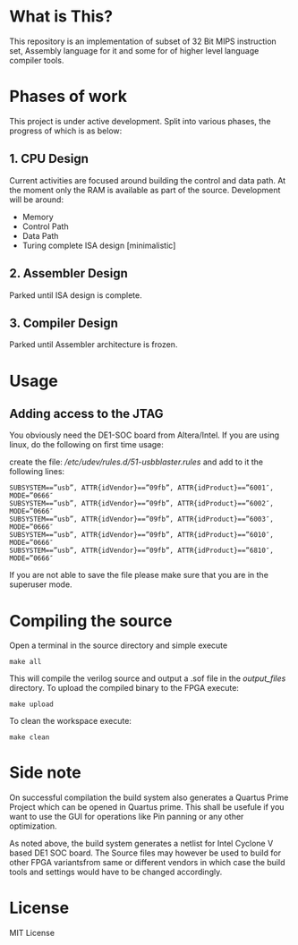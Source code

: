 # What is This?
This repository is an implementation of subset of 32 Bit MIPS instruction set, Assembly language for it and some for of higher level language compiler tools.

# Phases of work
This project is under active development. Split into various phases, the progress of which is as below:

## 1. CPU Design
Current activities are focused around building the control and data path. At the moment only the RAM is available as part of the source. Development will be around:
- Memory
- Control Path
- Data Path
- Turing complete ISA design [minimalistic]

## 2. Assembler Design
Parked until ISA design is complete.

## 3. Compiler Design
Parked until Assembler architecture is frozen.

# Usage
## Adding access to the JTAG
You obviously need the DE1-SOC board from Altera/Intel. If you are using linux, do the following on first time usage:

create the file: */etc/udev/rules.d/51-usbblaster.rules* and add to it the following lines:
```
SUBSYSTEM==”usb”, ATTR{idVendor}==”09fb”, ATTR{idProduct}==”6001″, MODE=”0666″
SUBSYSTEM==”usb”, ATTR{idVendor}==”09fb”, ATTR{idProduct}==”6002″, MODE=”0666″
SUBSYSTEM==”usb”, ATTR{idVendor}==”09fb”, ATTR{idProduct}==”6003″, MODE=”0666″
SUBSYSTEM==”usb”, ATTR{idVendor}==”09fb”, ATTR{idProduct}==”6010″, MODE=”0666″
SUBSYSTEM==”usb”, ATTR{idVendor}==”09fb”, ATTR{idProduct}==”6810″, MODE=”0666″
```
If you are not able to save the file please make sure that you are in the superuser mode.

# Compiling the source
Open a terminal in the source directory and simple execute
```
make all
```

This will compile the verilog source and output a .sof file in the *output_files* directory. To upload the compiled binary to the FPGA execute:
```
make upload
```

To clean the workspace execute:
```
make clean
```

# Side note
On successful compilation the build system also generates a Quartus Prime Project which can be opened in Quartus prime. This shall be usefule if you want to use the GUI for operations like Pin panning or any other optimization.

As noted above, the build system generates a netlist for Intel Cyclone V based DE1 SOC board. The Source files may however be used to build for other FPGA variantsfrom same or different vendors in which case the build tools and settings would have to be changed accordingly.

# License
MIT License

